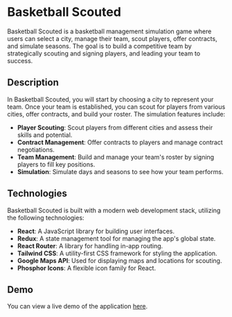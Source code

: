 # Basketball Scouted

Basketball Scouted is a basketball management simulation game where users can select a city, manage their team, scout players, offer contracts, and simulate seasons. The goal is to build a competitive team by strategically scouting and signing players, and leading your team to success.

## Description

In Basketball Scouted, you will start by choosing a city to represent your team. Once your team is established, you can scout for players from various cities, offer contracts, and build your roster. The simulation features include:

- **Player Scouting**: Scout players from different cities and assess their skills and potential.
- **Contract Management**: Offer contracts to players and manage contract negotiations.
- **Team Management**: Build and manage your team's roster by signing players to fill key positions.
- **Simulation**: Simulate days and seasons to see how your team performs.

## Technologies

Basketball Scouted is built with a modern web development stack, utilizing the following technologies:

- **React**: A JavaScript library for building user interfaces.
- **Redux**: A state management tool for managing the app's global state.
- **React Router**: A library for handling in-app routing.
- **Tailwind CSS**: A utility-first CSS framework for styling the application.
- **Google Maps API**: Used for displaying maps and locations for scouting.
- **Phosphor Icons**: A flexible icon family for React.

## Demo

You can view a live demo of the application [here](#).
